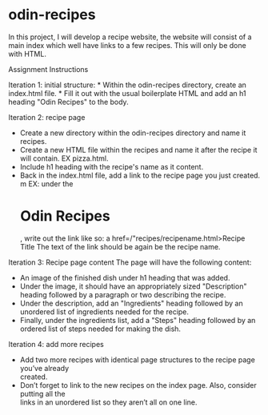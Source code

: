 # odin-recipes
In this project, I will develop a recipe website, the website will consist of a main index which well have links to a few recipes. This will only be done with HTML.

Assignment Instructions 

Iteration 1: initial structure:
    * Within the odin-recipes directory, create an index.html file.
    * Fill it out with the usual boilerplate HTML and add an h1 heading "Odin Recipes" to the body.

Iteration 2: recipe page
  * Create a new directory within the odin-recipes directory and name it recipes.
  * Create a new HTML file within the recipes and name it after the recipe it will contain. 
    EX pizza.html.
  * Include h1 heading with the recipe's name as it content.
  * Back in the index.html file, add a link to the recipe page you just created. m
  EX: under the <h1>Odin Recipes</h1> , write out the link like so: 
  a href=/"recipes/recipename.html>Recipe Title</a> 
  The text of the link should be again be the recipe name.

Iteration 3: Recipe page content
The page will have the following content:
  * An image of the finished dish under h1 heading that was added. 
  * Under the image, it should have an appropriately sized "Description"
   heading followed by a paragraph or two describing the recipe. 
  * Under the description, add an "Ingredients" heading followed by an unordered list of 
    ingredients needed for the recipe.
  * Finally, under the ingredients list, add a "Steps" heading followed by an ordered list of 
    steps needed for making the dish.

Iteration 4: add more recipes
  * Add two more recipes with identical page structures to the recipe page you’ve already      
    created.
  * Don’t forget to link to the new recipes on the index page. Also, consider putting all the  
    links in an unordered list so they aren’t all on one line.
